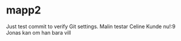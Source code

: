 # mapp2
Just test commit to verify Git settings.
Malin testar
Celine Kunde nu!:9
Jonas kan om han bara vill